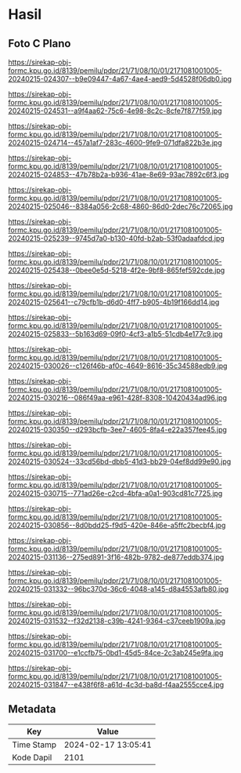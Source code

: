 # Hasil

## Foto C Plano

https://sirekap-obj-formc.kpu.go.id/8139/pemilu/pdpr/21/71/08/10/01/2171081001005-20240215-024307--b9e09447-4a67-4ae4-aed9-5d4528f06db0.jpg

https://sirekap-obj-formc.kpu.go.id/8139/pemilu/pdpr/21/71/08/10/01/2171081001005-20240215-024531--a9f4aa62-75c6-4e98-8c2c-8cfe7f877f59.jpg

https://sirekap-obj-formc.kpu.go.id/8139/pemilu/pdpr/21/71/08/10/01/2171081001005-20240215-024714--457a1af7-283c-4600-9fe9-071dfa822b3e.jpg

https://sirekap-obj-formc.kpu.go.id/8139/pemilu/pdpr/21/71/08/10/01/2171081001005-20240215-024853--47b78b2a-b936-41ae-8e69-93ac7892c6f3.jpg

https://sirekap-obj-formc.kpu.go.id/8139/pemilu/pdpr/21/71/08/10/01/2171081001005-20240215-025046--8384a056-2c68-4860-86d0-2dec76c72065.jpg

https://sirekap-obj-formc.kpu.go.id/8139/pemilu/pdpr/21/71/08/10/01/2171081001005-20240215-025239--9745d7a0-b130-40fd-b2ab-53f0adaafdcd.jpg

https://sirekap-obj-formc.kpu.go.id/8139/pemilu/pdpr/21/71/08/10/01/2171081001005-20240215-025438--0bee0e5d-5218-4f2e-9bf8-865fef592cde.jpg

https://sirekap-obj-formc.kpu.go.id/8139/pemilu/pdpr/21/71/08/10/01/2171081001005-20240215-025641--c79cfb1b-d6d0-4ff7-b905-4b19f166dd14.jpg

https://sirekap-obj-formc.kpu.go.id/8139/pemilu/pdpr/21/71/08/10/01/2171081001005-20240215-025833--5b163d69-09f0-4cf3-a1b5-51cdb4e177c9.jpg

https://sirekap-obj-formc.kpu.go.id/8139/pemilu/pdpr/21/71/08/10/01/2171081001005-20240215-030026--c126f46b-af0c-4649-8616-35c34588edb9.jpg

https://sirekap-obj-formc.kpu.go.id/8139/pemilu/pdpr/21/71/08/10/01/2171081001005-20240215-030216--086f49aa-e961-428f-8308-10420434ad96.jpg

https://sirekap-obj-formc.kpu.go.id/8139/pemilu/pdpr/21/71/08/10/01/2171081001005-20240215-030350--d293bcfb-3ee7-4605-8fa4-e22a357fee45.jpg

https://sirekap-obj-formc.kpu.go.id/8139/pemilu/pdpr/21/71/08/10/01/2171081001005-20240215-030524--33cd56bd-dbb5-41d3-bb29-04ef8dd99e90.jpg

https://sirekap-obj-formc.kpu.go.id/8139/pemilu/pdpr/21/71/08/10/01/2171081001005-20240215-030715--771ad26e-c2cd-4bfa-a0a1-903cd81c7725.jpg

https://sirekap-obj-formc.kpu.go.id/8139/pemilu/pdpr/21/71/08/10/01/2171081001005-20240215-030856--8d0bdd25-f9d5-420e-846e-a5ffc2becbf4.jpg

https://sirekap-obj-formc.kpu.go.id/8139/pemilu/pdpr/21/71/08/10/01/2171081001005-20240215-031136--275ed891-3f16-482b-9782-de877eddb374.jpg

https://sirekap-obj-formc.kpu.go.id/8139/pemilu/pdpr/21/71/08/10/01/2171081001005-20240215-031332--96bc370d-36c6-4048-a145-d8a4553afb80.jpg

https://sirekap-obj-formc.kpu.go.id/8139/pemilu/pdpr/21/71/08/10/01/2171081001005-20240215-031532--f32d2138-c39b-4241-9364-c37ceeb1909a.jpg

https://sirekap-obj-formc.kpu.go.id/8139/pemilu/pdpr/21/71/08/10/01/2171081001005-20240215-031700--e1ccfb75-0bd1-45d5-84ce-2c3ab245e9fa.jpg

https://sirekap-obj-formc.kpu.go.id/8139/pemilu/pdpr/21/71/08/10/01/2171081001005-20240215-031847--e438f6f8-a61d-4c3d-ba8d-f4aa2555cce4.jpg


## Metadata

| Key        | Value               |
| ---------- | ------------------- |
| Time Stamp | 2024-02-17 13:05:41 |
| Kode Dapil | 2101                |



